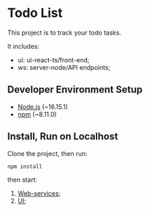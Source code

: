 # Todo List

This project is to track your todo tasks.

It includes:

- ui: ui-react-ts/front-end;
- ws: server-node/API endpoints;

## Developer Environment Setup

- [Node.js](https://nodejs.org/en/download/) (~16.15.1)
- [npm](https://www.npmjs.com/) (~8.11.0)

## Install, Run on Localhost

Clone the project, then run:

```
npm install
```

then start:

1. [Web-services](./server-node/README.md);
1. [UI](./ui-react-ts/README.md);
